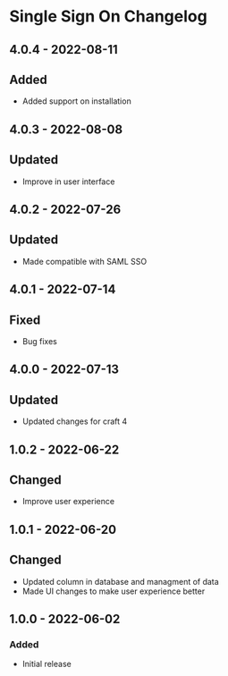 # Single Sign On Changelog

## 4.0.4 - 2022-08-11
## Added
- Added support on installation

## 4.0.3 - 2022-08-08
## Updated
- Improve in user interface

## 4.0.2 - 2022-07-26
## Updated
- Made compatible with SAML SSO

## 4.0.1 - 2022-07-14
## Fixed
- Bug fixes

## 4.0.0 - 2022-07-13
## Updated
- Updated changes for craft 4

## 1.0.2 - 2022-06-22
## Changed
- Improve user experience 

## 1.0.1 - 2022-06-20
## Changed
- Updated column in database and managment of data
- Made UI changes to make user experience better

## 1.0.0 - 2022-06-02
### Added
- Initial release
